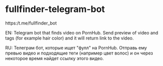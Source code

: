 # fullfinder-telegram-bot
https:/t.me/fullfinder_bot

EN: Telegram bot that finds video on PornHub. Send preview of video and tags (for example hair color) and it will return link to the video.

RU: Телеграм бот, которые ищет "фулл" на PornHub. Отправь ему превью видео и подходящие теги (например цвет волос) и он через некоторое время найдет ссылку этого видео.
